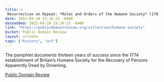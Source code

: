 ```yaml
---
title: > 
 Resurrection on Repeat: *Rules and Orders of the Humane Society* (1787)
date: 2022-04-20 23:16:23 -0400
dateadded: 2022-04-20 23:16:23 -0400
link: "https://publicdomainreview.org/collection/humane-society"
bucket: Public Domain Review
layout: urlnote
tags: ["history", "art"]
--- 
```

The pamphlet documents thirteen years of success since the 1774 establishment of Britain’s Humane Society for the Recovery of Persons Apparently Dead by Drowning.
 <!-- end excerpt --> 
<div class='bucket'><a class='internal-link' href='/buckets/public-domain-review'>Public Domain Review</a></div> 
